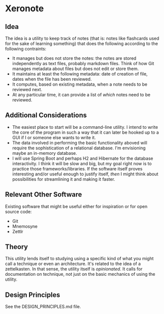 # Xeronote

## Idea

The idea is a utility to keep track of notes (that is: notes like flashcards used for the sake of learning something) that does the following according to the following contraints:
* It  manages but does not store the notes: the notes are stored independently as text files, probably markdown files. Think of how Git manages metadata about files but does not edit or store them.
* It maintains at least the following metadata: date of creation of file, dates when the file has been reviewed.
* It computes, based on existing metadata, when a note needs to be reviewed next.
* At any particular time, it can provide a list of *which* notes need to be reviewed.

## Additional Considerations

* The easiest place to start will be a command-line utility. I intend to write the core of the program in such a way that it can later be hooked up to a GUI if I or someone else wants to write it.
* The data involved in performing the basic functionality aboved will require the sophistication of a relational database. I'm envisioning maybe an in-memory database.
* I will use Spring Boot and perhaps H2 and Hibernate for the database interactivity. I think it will be slow and big, but my goal right now is to practice those frameworks/libraries. If the software itself proves interesting and/or useful enough to justify itself, *then* I might think about possibilities for streamlining it and making it faster.

## Relevant Other Software

Existing software that might be useful either for inspiration or for open source code:
* Git
* Mnemosyne
* Zettlr

## Theory

This utility lends itself to studying using a specific kind of what you might call a technique or even an architecture. It's related to the idea of a zettelkasten. In that sense, the utility itself is _opinionated_. It calls for documentation on technique, not just on the basic mechanics of using the utility.

## Design Principles
See the DESIGN_PRINCIPLES.md file.
